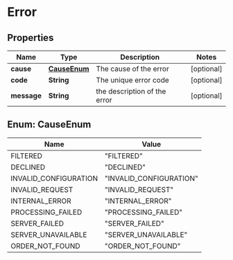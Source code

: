 # Error

## Properties
Name | Type | Description | Notes
------------ | ------------- | ------------- | -------------
**cause** | [**CauseEnum**](#CauseEnum) | The cause of the error |  [optional]
**code** | **String** | The unique error code |  [optional]
**message** | **String** | the description of the error |  [optional]

<a name="CauseEnum"></a>
## Enum: CauseEnum
Name | Value
---- | -----
FILTERED | &quot;FILTERED&quot;
DECLINED | &quot;DECLINED&quot;
INVALID_CONFIGURATION | &quot;INVALID_CONFIGURATION&quot;
INVALID_REQUEST | &quot;INVALID_REQUEST&quot;
INTERNAL_ERROR | &quot;INTERNAL_ERROR&quot;
PROCESSING_FAILED | &quot;PROCESSING_FAILED&quot;
SERVER_FAILED | &quot;SERVER_FAILED&quot;
SERVER_UNAVAILABLE | &quot;SERVER_UNAVAILABLE&quot;
ORDER_NOT_FOUND | &quot;ORDER_NOT_FOUND&quot;
